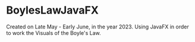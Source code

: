 # BoylesLawJavaFX

Created on Late May - Early June, in the year 2023.
Using JavaFX in order to work the Visuals of the Boyle's Law.

